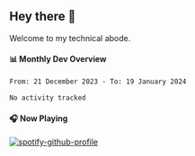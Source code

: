 ## Hey there 👋

Welcome to my technical abode.

#### 📊 Monthly Dev Overview
<!--START_SECTION:waka-->

```txt
From: 21 December 2023 - To: 19 January 2024

No activity tracked
```

<!--END_SECTION:waka-->

#### 🎧 Now Playing

[![spotify-github-profile](https://spotify-github-profile.vercel.app/api/view?uid=james2mid&cover_image=true&theme=natemoo-re)](https://open.spotify.com/user/james2mid?si=2b3baf2b09cb499e)
